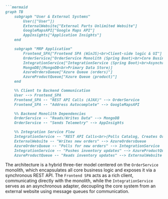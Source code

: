```markdown
```mermaid
graph TB
    subgraph "User & External Systems"
        User(["User"])
        ExternalWebsite["External Parts Unlimited Website"]
        GoogleMapsAPI["Google Maps API"]
        AppInsights["Application Insights"]
    end

    subgraph "MRP Application"
        Frontend_SPA["Frontend SPA (WinJS)<br>Client-side logic & UI"]
        OrderService["OrderService Monolith (Spring Boot)<br>Core Business Logic & REST API"]
        IntegrationService["IntegrationService (Spring Boot)<br>Asynchronous Adapter"]
        MongoDB[(MongoDB<br>Primary Data Store)]
        AzureOrdersQueue["Azure Queue (orders)"]
        AzureProductQueue["Azure Queue (product)"]
    end

    %% Client to Backend Communication
    User --> Frontend_SPA
    Frontend_SPA -- "REST API Calls (AJAX)" --> OrderService
    Frontend_SPA -- "Address Autocomplete" --> GoogleMapsAPI

    %% Backend Monolith Dependencies
    OrderService -- "Reads/Writes Data" --> MongoDB
    OrderService -- "Sends Telemetry" --> AppInsights

    %% Integration Service Flow
    IntegrationService -- "REST API Calls<br>(Polls Catalog, Creates Orders)" --> OrderService
    ExternalWebsite -- "Writes new orders" --> AzureOrdersQueue
    AzureOrdersQueue -- "Polls for new orders" --> IntegrationService
    IntegrationService -- "Pushes inventory updates" --> AzureProductQueue
    AzureProductQueue -- "Reads inventory updates" --> ExternalWebsite
```

The architecture is a hybrid three-tier model centered on the `OrderService` monolith, which encapsulates all core business logic and exposes it via a synchronous REST API. The `Frontend SPA` acts as a rich client, communicating directly with the monolith, while the `IntegrationService` serves as an asynchronous adapter, decoupling the core system from an external website using message queues for communication.
```